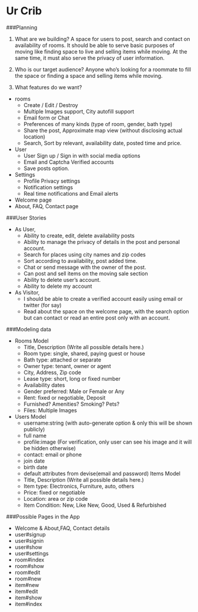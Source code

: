 # Ur Crib

###Planning

1. What are we building?
  A space for users to post, search and contact on availability of rooms. It should be able to serve basic purposes of moving like finding space to live and selling items while moving. At the same time, it must also serve the privacy of user information.

2. Who is our target audience?
  Anyone who’s looking for a roommate to fill the space or finding a space and selling items while moving.

3. What features do we want?
  - rooms
  	- Create / Edit / Destroy
  	- Multiple Images support, City autofill support
  	- Email form or Chat
  	- Preferences of many kinds (type of room, gender, bath type)
  	- Share the post, Approximate map view (without disclosing actual location)
  	- Search, Sort by relevant, availability date, posted time and price.
  - User
  	- User Sign up / Sign in with social media options
  	- Email and Captcha Verified accounts
  	- Save posts option.
  - Settings
  	- Profile Privacy settings
  	- Notification settings
  	- Real time notifications and Email alerts
  - Welcome page
  - About, FAQ, Contact page

###User Stories
  - As User,
  	- Ability to create, edit, delete availability posts
  	- Ability to manage the privacy of details in the post and personal account.
  	- Search for places using city names and zip codes
  	- Sort according to availability, post added time.
  	- Chat or send message with the owner of the post.
  	- Can post and sell items on the moving sale section
  	- Ability to delete user’s account.
  	- Ability to delete my account
  - As Visitor,
  	- I should be able to create a verified account easily using email or twitter (for say)
  	- Read about the space on the welcome page, with the search option but can contact or read an 	entire post only with an account.

###Modeling data
  - Rooms Model
    - Title, Description (Write all possible details here.)
    - Room type: single, shared, paying guest or house
    - Bath type: attached or separate
    - Owner type: tenant, owner or agent
    - City, Address, Zip code
    - Lease type: short, long or fixed number
    - Availability dates
    - Gender preferred: Male or Female or Any
    - Rent: fixed or negotiable, Deposit
    - Furnished? Amenities? Smoking? Pets?
    - Files: Multiple Images
  - Users Model
    - username:string (with auto-generate option & only this will be shown publicly)
    - full name
    - profile:image (For verification, only user can see his image and it will be hidden otherwise)
    - contact: email or phone
    - join date
    - birth date
    - default attributes from devise(email and password)
  Items Model
    - Title, Description (Write all possible details here.)
    - Item type: Electronics, Furniture, auto, others
    - Price: fixed or negotiable
    - Location: area or zip code
    - Item Condition: New, Like New, Good, Used & Refurbished

###Possible Pages in the App
  - Welcome & About,FAQ, Contact details
  - user#signup
  - user#signin
  - user#show
  - user#settings
  - room#index
  - room#show
  - room#edit
  - room#new
  - item#new
  - item#edit
  - item#show
  - item#index
